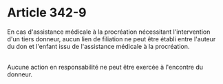 # Article 342-9

<p>En cas d'assistance médicale à la procréation nécessitant l'intervention d'un tiers donneur, aucun lien de filiation ne peut être établi entre l'auteur du don et l'enfant issu de l'assistance médicale à la procréation.<br/><br/>

Aucune action en responsabilité ne peut être exercée à l'encontre du donneur.</p>